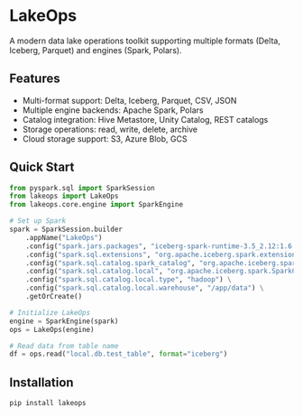 # LakeOps

A modern data lake operations toolkit supporting multiple formats (Delta, Iceberg, Parquet) and engines (Spark, Polars).

## Features

- Multi-format support: Delta, Iceberg, Parquet, CSV, JSON
- Multiple engine backends: Apache Spark, Polars
- Catalog integration: Hive Metastore, Unity Catalog, REST catalogs
- Storage operations: read, write, delete, archive
- Cloud storage support: S3, Azure Blob, GCS

## Quick Start

```python
from pyspark.sql import SparkSession
from lakeops import LakeOps
from lakeops.core.engine import SparkEngine

# Set up Spark
spark = SparkSession.builder
    .appName("LakeOps")
    .config("spark.jars.packages", "iceberg-spark-runtime-3.5_2.12:1.6.1")
    .config("spark.sql.extensions", "org.apache.iceberg.spark.extensions.IcebergSparkSessionExtensions")
    .config("spark.sql.catalog.spark_catalog", "org.apache.iceberg.spark.SparkSessionCatalog") \
    .config("spark.sql.catalog.local", "org.apache.iceberg.spark.SparkCatalog") \
    .config("spark.sql.catalog.local.type", "hadoop") \
    .config("spark.sql.catalog.local.warehouse", "/app/data") \
    .getOrCreate()

# Initialize LakeOps
engine = SparkEngine(spark)
ops = LakeOps(engine)

# Read data from table name
df = ops.read("local.db.test_table", format="iceberg")
```

## Installation
```bash
pip install lakeops
```
